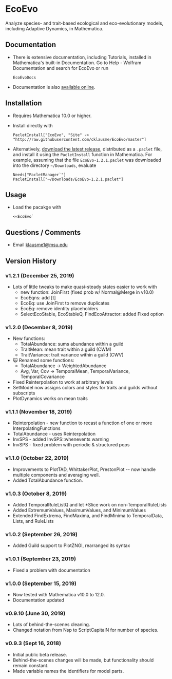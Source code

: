 # EcoEvo
Analyze species- and trait-based ecological and eco-evolutionary models, including Adaptive Dynamics, in Mathematica.

## Documentation

- There is extensive documentation, including Tutorials, installed in Mathematica's built-in Documentation.  Go to Help - Wolfram Documentation and search for EcoEvo or run

      EcoEvoDocs

- Documentation is also [available online](https://www.wolframcloud.com/obj/EcoEvo/docs/guide/EcoEvo.nb).

## Installation
- Requires Mathematica 10.0 or higher.

- Install directly with

      PacletInstall["EcoEvo", "Site" -> "http://raw.githubusercontent.com/cklausme/EcoEvo/master"]

- Alternatively, [download the latest release](https://github.com/cklausme/EcoEvo/releases), distributed as a `.paclet` file, and install it using the `PacletInstall` function in Mathematica.  For example, assuming that the file `EcoEvo-1.2.1.paclet` was downloaded into the directory `~/Downloads`, evaluate

      Needs["PacletManager`"]
      PacletInstall["~/Downloads/EcoEvo-1.2.1.paclet"]

## Usage

- Load the pacakge with

      <<EcoEvo`

## Questions / Comments

- Email klausme1@msu.edu

## Version History

### v1.2.1 (December 25, 2019)

- Lots of little tweaks to make quasi-steady states easier to work with
  - new function: JoinFirst (fixed prob w/ Normal@Merge in v10.0)
  - EcoEqns: add [t]
  - EcoEq: use JoinFirst to remove duplicates
  - EcoEq: remove identity placeholders
  - SelectEcoStable, EcoStableQ, FindEcoAttractor: added Fixed option

### v1.2.0 (December 8, 2019)

- New functions:
    - TotalAbundance: sums abundance within a guild
    - TraitMean: mean trait within a guild (CWM)
    - TraitVariance: trait variance within a guild (CWV)
- 🙀 Renamed some functions:
    - TotalAbundance -> WeightedAbundance
    - Avg, Var, Cov -> TemporalMean, TemporalVariance, TemporalCovariance
- Fixed Reinterpolation to work at arbitrary levels
- SetModel now assigns colors and styles for traits and guilds without subscripts
- PlotDynamics works on mean traits

### v1.1.1 (November 18, 2019)

- Reinterpolation - new function to recast a function of one or more InterpolatingFunctions
- TotalAbundance - uses Reinterpolation
- InvSPS - added InvSPS::whenevents warning
- InvSPS - fixed problem with periodic & structured pops

### v1.1.0 (October 22, 2019)

 - Improvements to PlotTAD, WhittakerPlot, PrestonPlot -- now handle multiple components and averaging well.  
 - Added TotalAbundance function.
  
### v1.0.3 (October 8, 2019)

 - Added TemporalRuleListQ and let *Slice work on non-TemporalRuleLists
 - Added ExtremumValues, MaximumValues, and MinimumValues
 - Extended FindExtrema, FindMaxima, and FindMinima to TemporalData, Lists, and RuleLists

### v1.0.2 (September 26, 2019)

 - Added Guild support to PlotZNGI, rearranged its syntax 
 
### v1.0.1 (September 23, 2019)

 - Fixed a problem with documentation
 
### v1.0.0 (September 15, 2019)

 - Now tested with Mathematica v10.0 to 12.0.
 - Documentation updated

### v0.9.10 (June 30, 2019)

- Lots of behind-the-scenes cleaning.
- Changed notation from Nsp to ScriptCapitalN for number of species.

### v0.9.3 (Sept 16, 2018)

- Initial public beta release.
- Behind-the-scenes changes will be made, but functionality should remain constant.
- Made variable names the identifiers for model parts.
